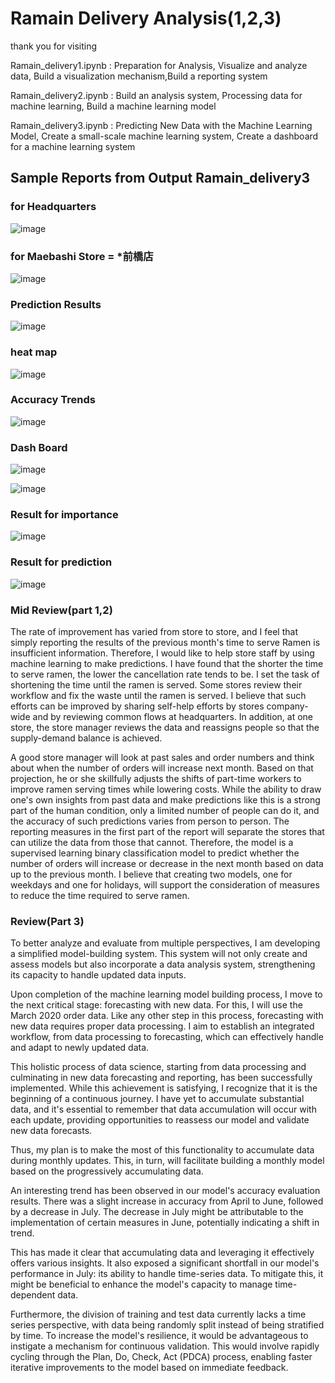 # Ramain Delivery Analysis(1,2,3)

thank you for visiting

Ramain_delivery1.ipynb : Preparation for Analysis, Visualize and analyze data, Build a visualization mechanism,Build a reporting system

Ramain_delivery2.ipynb : Build an analysis system, Processing data for machine learning, Build a machine learning model

Ramain_delivery3.ipynb : Predicting New Data with the Machine Learning Model, Create a small-scale machine learning system, Create a dashboard for a machine learning system


## Sample Reports from Output Ramain_delivery3

### for Headquarters 
![image](https://github.com/taka7peace/Ramain_derivery_analysis/assets/114953599/18eb9bd2-c0e4-43da-8f99-5a92ff560c5d)



### for Maebashi Store = *前橋店
![image](https://github.com/taka7peace/Ramain_derivery_analysis/assets/114953599/1eedca62-cb0d-4ec4-9fa5-4e7210e6639d)

### Prediction Results 
![image](https://github.com/taka7peace/Ramain_derivery_analysis/assets/114953599/b765e7e4-1e92-457d-8bb4-da442a0b4d18)


### heat map
![image](https://github.com/taka7peace/Ramain_derivery_analysis/assets/114953599/99376908-e2bb-4be9-84b1-3f8eff6e14af)

### Accuracy Trends
![image](https://github.com/taka7peace/Ramain_derivery_analysis/assets/114953599/c2552b08-2abe-40a7-ba66-2955065eabb7)

### Dash Board
![image](https://github.com/taka7peace/Ramain_derivery_analysis/assets/114953599/b1dcfdf7-049e-43c4-8120-2b12c88b269f)

![image](https://github.com/taka7peace/Ramain_derivery_analysis/assets/114953599/d184a41f-42c2-4fc2-ba90-6212fd5624b8)


### Result for importance 
![image](https://github.com/taka7peace/Ramain_derivery_analysis/assets/114953599/4892ce2c-48d6-4561-8fed-24c56ffeea1e)

### Result for prediction 
![image](https://github.com/taka7peace/Ramain_derivery_analysis/assets/114953599/7096992f-ec4b-42ff-adfd-143c0bd5345e)


### Mid Review(part 1,2)
The rate of improvement has varied from store to store, and I feel that simply reporting the results of the previous month's time to serve Ramen is insufficient information. Therefore, I would like to help store staff by using machine learning to make predictions. I have found that the shorter the time to serve ramen, the lower the cancellation rate tends to be. 
I set the task of shortening the time until the ramen is served. Some stores review their workflow and fix the waste until the ramen is served. I believe that such efforts can be improved by sharing self-help efforts by stores company-wide and by reviewing common flows at headquarters.
In addition, at one store, the store manager reviews the data and reassigns people so that the supply-demand balance is achieved. 

A good store manager will look at past sales and order numbers and think about when the number of orders will increase next month. Based on that projection, he or she skillfully adjusts the shifts of part-time workers to improve ramen serving times while lowering costs. While the ability to draw one's own insights from past data and make predictions like this is a strong part of the human condition, only a limited number of people can do it, and the accuracy of such predictions varies from person to person. 
The reporting measures in the first part of the report will separate the stores that can utilize the data from those that cannot. Therefore, the model is a supervised learning binary classification model to predict whether the number of orders will increase or decrease in the next month based on data up to the previous month. I believe that creating two models, one for weekdays and one for holidays, will support the consideration of measures to reduce the time required to serve ramen.

### Review(Part 3)
To better analyze and evaluate from multiple perspectives, I am developing a simplified model-building system. This system will not only create and assess models but also incorporate a data analysis system, strengthening its capacity to handle updated data inputs.

Upon completion of the machine learning model building process, I move to the next critical stage: forecasting with new data. For this, I will use the March 2020 order data. Like any other step in this process, forecasting with new data requires proper data processing. I aim to establish an integrated workflow, from data processing to forecasting, which can effectively handle and adapt to newly updated data.

This holistic process of data science, starting from data processing and culminating in new data forecasting and reporting, has been successfully implemented. While this achievement is satisfying, I recognize that it is the beginning of a continuous journey. I have yet to accumulate substantial data, and it's essential to remember that data accumulation will occur with each update, providing opportunities to reassess our model and validate new data forecasts.

Thus, my plan is to make the most of this functionality to accumulate data during monthly updates. This, in turn, will facilitate building a monthly model based on the progressively accumulating data.

An interesting trend has been observed in our model's accuracy evaluation results. There was a slight increase in accuracy from April to June, followed by a decrease in July. The decrease in July might be attributable to the implementation of certain measures in June, potentially indicating a shift in trend.

This has made it clear that accumulating data and leveraging it effectively offers various insights. It also exposed a significant shortfall in our model's performance in July: its ability to handle time-series data. To mitigate this, it might be beneficial to enhance the model's capacity to manage time-dependent data.

Furthermore, the division of training and test data currently lacks a time series perspective, with data being randomly split instead of being stratified by time. To increase the model's resilience, it would be advantageous to instigate a mechanism for continuous validation. This would involve rapidly cycling through the Plan, Do, Check, Act (PDCA) process, enabling faster iterative improvements to the model based on immediate feedback.
